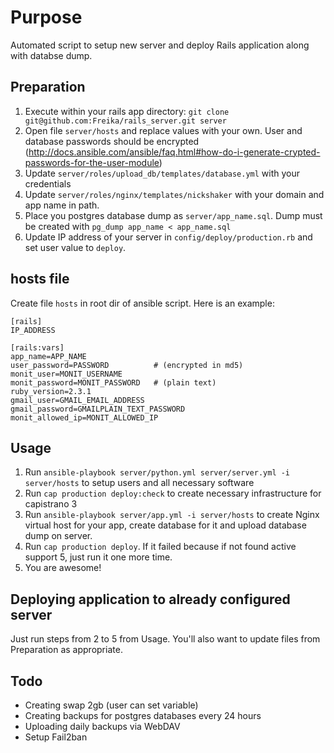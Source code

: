 # Purpose

Automated script to setup new server and deploy Rails application along with databse dump.


## Preparation

1. Execute within your rails app directory: `git clone git@github.com:Freika/rails_server.git server`
2. Open file `server/hosts` and replace values with your own. User and database passwords should be encrypted (http://docs.ansible.com/ansible/faq.html#how-do-i-generate-crypted-passwords-for-the-user-module)
3. Update `server/roles/upload_db/templates/database.yml` with your credentials
4. Update `server/roles/nginx/templates/nickshaker` with your domain and app name in path.
5. Place you postgres database dump as `server/app_name.sql`. Dump must be created with `pg_dump app_name < app_name.sql`
5. Update IP address of your server in `config/deploy/production.rb` and set user value to `deploy`.


## hosts file
Create file `hosts` in root dir of ansible script. Here is an example:

```
[rails]
IP_ADDRESS

[rails:vars]
app_name=APP_NAME
user_password=PASSWORD          # (encrypted in md5)
monit_user=MONIT_USERNAME
monit_password=MONIT_PASSWORD   # (plain text)
ruby_version=2.3.1
gmail_user=GMAIL_EMAIL_ADDRESS
gmail_password=GMAILPLAIN_TEXT_PASSWORD
monit_allowed_ip=MONIT_ALLOWED_IP
```

## Usage

1. Run `ansible-playbook server/python.yml server/server.yml -i server/hosts` to setup users and all necessary software
2. Run `cap production deploy:check` to create necessary infrastructure for capistrano 3
3. Run `ansible-playbook server/app.yml -i server/hosts` to create Nginx virtual host for your app, create database for it and upload database dump on server.
4. Run `cap production deploy`. If it failed because if not found active support 5, just run it one more time.
5. You are awesome!

## Deploying application to already configured server

Just run steps from 2 to 5 from Usage. You'll also want to update files from Preparation as appropriate.

## Todo

- Creating swap 2gb (user can set variable)
- Creating backups for postgres databases every 24 hours
- Uploading daily backups via WebDAV
- Setup Fail2ban
